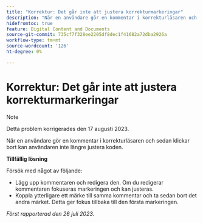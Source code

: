 ```yaml
---
title: "Korrektur: Det går inte att justera korrekturmarkeringar"
description: "När en användare gör en kommentar i korrekturläsaren och sedan klickar bort kan användaren inte längre justera korrekturmarkeringen. "
hidefromtoc: true
feature: Digital Content and Documents
source-git-commit: 735cf7f328ee2205df8dec1f41682a72dba2926a
workflow-type: tm+mt
source-wordcount: '126'
ht-degree: 0%

---
```



# Korrektur: Det går inte att justera korrekturmarkeringar

<!--WF and WFP TOCs-->

>[!NOTE]
>
>Detta problem korrigerades den 17 augusti 2023.

När en användare gör en kommentar i korrekturläsaren och sedan klickar bort kan användaren inte längre justera koden.

**Tillfällig lösning**

Försök med något av följande:

* Lägg upp kommentaren och redigera den. Om du redigerar kommentaren fokuseras markeringen och kan justeras.
* Koppla ytterligare ett märke till samma kommentar och ta sedan bort det andra märket. Detta ger fokus tillbaka till den första markeringen.

_Först rapporterad den 26 juli 2023._

